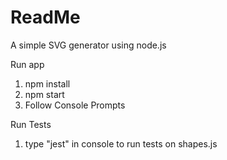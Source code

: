 # ReadMe

A simple SVG generator using node.js

Run app
1. npm install
2. npm start
3. Follow Console Prompts

Run Tests
1. type "jest" in console to run tests on shapes.js
